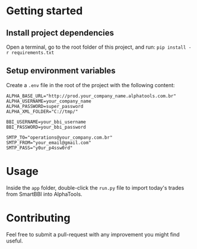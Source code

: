# Getting started

## Install project dependencies

Open a terminal, go to the root folder of this project, and run: `pip install -r requirements.txt`

## Setup environment variables

Create a `.env` file in the root of the project with the following content:

```
ALPHA_BASE_URL="http://prod.your_company_name.alphatools.com.br"
ALPHA_USERNAME=your_company_name
ALPHA_PASSWORD=super_password
ALPHA_XML_FOLDER="C://tmp/"

BBI_USERNAME=your_bbi_username
BBI_PASSWORD=your_bbi_password

SMTP_TO="operations@your_company.com.br"
SMTP_FROM="your_email@gmail.com"
SMTP_PASS="y0ur_p4ssw0rd"
```

# Usage

Inside the `app` folder, double-click the `run.py` file to import today's trades from SmartBBI into AlphaTools.


# Contributing

Feel free to submit a pull-request with any improvement you might find useful.